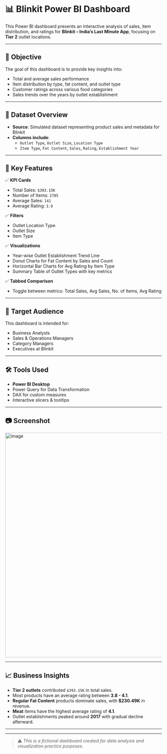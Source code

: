 # 📊 Blinkit Power BI Dashboard

This Power BI dashboard presents an interactive analysis of sales, item distribution, and ratings for **Blinkit – India’s Last Minute App**, focusing on **Tier 2** outlet locations.

---

## 🧠 Objective

The goal of this dashboard is to provide key insights into:
- Total and average sales performance
- Item distribution by type, fat content, and outlet type
- Customer ratings across various food categories
- Sales trends over the years by outlet establishment

---

## 📁 Dataset Overview

- **Source**: Simulated dataset representing product sales and metadata for Blinkit
- **Columns include**:
  - `Outlet Type`, `Outlet Size`, `Location Type`
  - `Item Type`, `Fat Content`, `Sales`, `Rating`, `Establishment Year`

---

## 📌 Key Features

✅ **KPI Cards**
- Total Sales: `$393.15K`
- Number of Items: `2785`
- Average Sales: `141`
- Average Rating: `3.9`

✅ **Filters**
- Outlet Location Type
- Outlet Size
- Item Type

✅ **Visualizations**
- Year-wise Outlet Establishment Trend Line
- Donut Charts for Fat Content by Sales and Count
- Horizontal Bar Charts for Avg Rating by Item Type
- Summary Table of Outlet Types with key metrics

✅ **Tabbed Comparison**
- Toggle between metrics: Total Sales, Avg Sales, No. of Items, Avg Rating

---

## 🎯 Target Audience

This dashboard is intended for:
- Business Analysts
- Sales & Operations Managers
- Category Managers
- Executives at Blinkit

---

## 🛠️ Tools Used

- **Power BI Desktop**
- Power Query for Data Transformation
- DAX for custom measures
- Interactive slicers & tooltips

---

## 📷 Screenshot

<img width="1301" height="723" alt="image" src="https://github.com/user-attachments/assets/0ca6fd85-e77b-4c74-b2b8-3791b083d91f" />


---

## 📈 Business Insights

- **Tier 2 outlets** contributed `$393.15K` in total sales.
- Most products have an average rating between **3.8 - 4.1**.
- **Regular Fat Content** products dominate sales, with **$230.49K** in revenue.
- **Meat** items have the highest average rating of **4.1**.
- Outlet establishments peaked around **2017** with gradual decline afterward.

---



---

> ⚠️ *This is a fictional dashboard created for data analysis and visualization practice purposes.*
